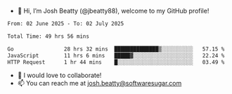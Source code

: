 - 👋 Hi, I’m Josh Beatty (@jbeatty88), welcome to my GitHub profile!

<!--START_SECTION:waka-->

```txt
From: 02 June 2025 - To: 02 July 2025

Total Time: 49 hrs 56 mins

Go                28 hrs 32 mins  ██████████████▒░░░░░░░░░░   57.15 %
JavaScript        11 hrs 6 mins   █████▓░░░░░░░░░░░░░░░░░░░   22.24 %
HTTP Request      1 hr 44 mins    █░░░░░░░░░░░░░░░░░░░░░░░░   03.49 %
```

<!--END_SECTION:waka-->

- 💞️ I would love to collaborate!
- 📫 You can reach me at josh.beatty@softwaresugar.com

<!---
jbeatty88/jbeatty88 is a ✨ special ✨ repository because its `README.md` (this file) appears on your GitHub profile.
You can click the Preview link to take a look at your changes.
--->
